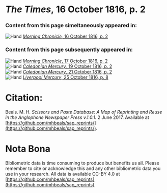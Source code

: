 # *The Times*, 16 October 1816, p. 2  
  
### Content from this page simeltaneously appeared in:  
![Hand](http://scissorsandpaste.net/wp-content/uploads/2017/06/smallhandpointer.png) [*Morning Chronicle*, 16 October 1816, p. 2](https://mhbeals.github.io/sap_html/Morning-Chronicle/Morning-Chronicle-16-October-1816-p-2)  
  
### Content from this page subsequently appeared in:  
![Hand](http://scissorsandpaste.net/wp-content/uploads/2017/06/smallhandpointer.png) [*Morning Chronicle*, 17 October 1816, p. 2](https://mhbeals.github.io/sap_html/Morning-Chronicle/Morning-Chronicle-17-October-1816-p-2)  
![Hand](http://scissorsandpaste.net/wp-content/uploads/2017/06/smallhandpointer.png) [*Caledonian Mercury*, 19 October 1816, p. 2](https://mhbeals.github.io/sap_html/Caledonian-Mercury/Caledonian-Mercury-19-October-1816-p-2)  
![Hand](http://scissorsandpaste.net/wp-content/uploads/2017/06/smallhandpointer.png) [*Caledonian Mercury*, 21 October 1816, p. 2](https://mhbeals.github.io/sap_html/Caledonian-Mercury/Caledonian-Mercury-21-October-1816-p-2)  
![Hand](http://scissorsandpaste.net/wp-content/uploads/2017/06/smallhandpointer.png) [*Liverpool Mercury*, 25 October 1816, p. 8](https://mhbeals.github.io/sap_html/Liverpool-Mercury/Liverpool-Mercury-25-October-1816-p-8)  


# Citation: 

Beals. M. H. *Scissors and Paste Database: A Map of Reprinting and Reuse in the Anglophone Newspaper Press v.1.0.1.* 2 June 2017. Available at [https://github.com/mhbeals/sap_reprints/](https://github.com/mhbeals/sap_reprints/). 

# Nota Bona

Bibliometric data is time consuming to produce but benefits us all. Please remember to cite or acknowledge this and any other bibliometric data you use in your research. All data is available CC-BY 4.0 at [https://github.com/mhbeals/sap_reprints](https://github.com/mhbeals/sap_reprints)
